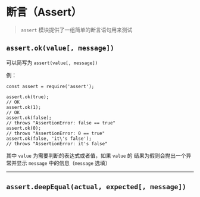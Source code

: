 # 断言（Assert）

> `assert` 模块提供了一组简单的断言语句用来测试

## `assert.ok(value[, message])` 

可以简写为 `assert(value[, message])`

例：
```
const assert = require('assert');

assert.ok(true);
// OK
assert.ok(1);
// OK
assert.ok(false);
// throws "AssertionError: false == true"
assert.ok(0);
// throws "AssertionError: 0 == true"
assert.ok(false, 'it\'s false');
// throws "AssertionError: it's false"
```
其中 `value` 为需要判断的表达式或者值，如果 `value` 的 结果为假则会抛出一个异常并显示 `message` 中的信息（`message` 选填）

------------

## `assert.deepEqual(actual, expected[, message])`

